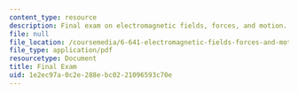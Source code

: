 ```yaml
---
content_type: resource
description: Final exam on electromagnetic fields, forces, and motion.
file: null
file_location: /coursemedia/6-641-electromagnetic-fields-forces-and-motion-spring-2009/1e2ec97a0c2e288ebc0221096593c70e_MIT6_641s09_chp_final1.pdf
file_type: application/pdf
resourcetype: Document
title: Final Exam
uid: 1e2ec97a-0c2e-288e-bc02-21096593c70e
---
```

